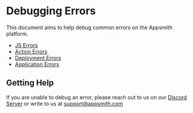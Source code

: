 # Debugging Errors

This document aims to help debug common errors on the Appsmith platform.

* [JS Errors](widget-errors.md)
* [Action Errors](action-errors.md)
* [Deployment Errors](deployment-errors.md)
* [Application Errors](application-errors.md)

## Getting Help

If you are unable to debug an error, please reach out to us on our [Discord Server](https://discord.com/invite/rBTTVJp) or write to us at support@appsmith.com

